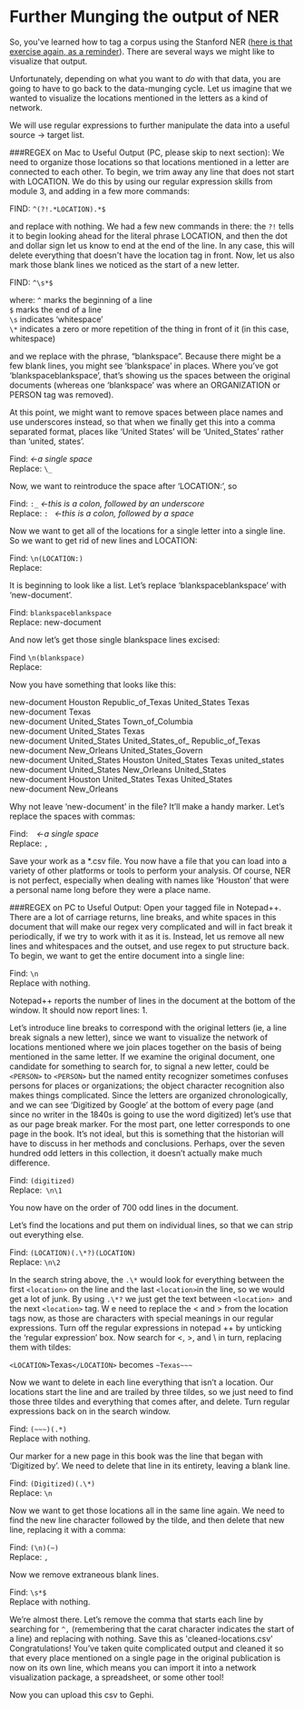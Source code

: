 # Further Munging the output of NER

So, you've learned how to tag a corpus using the Stanford NER ([here is that exercise again, as a reminder](https://github.com/hist3907b-winter2015/module3-wranglingdata/blob/master/ner.md)). There are several ways we might like to visualize that output.

Unfortunately, depending on what you want to *do* with that data, you are going to have to go back to the data-munging cycle. Let us imagine that we wanted to visualize the locations mentioned in the letters as a kind of network.

We will use regular expressions to further manipulate the data into a useful source -> target list.

###REGEX on Mac to Useful Output (PC, please skip to next section):
We need to organize those locations so that locations mentioned in a letter are connected to each other. To begin, we trim away any line that does not start with LOCATION. We do this by using our regular expression skills from module 3, and adding in a few more commands:

FIND: `^(?!.*LOCATION).*$`

and replace with nothing. We had a few new commands in there: the ```?!``` tells it to begin looking ahead for the literal phrase LOCATION, and then the dot and dollar sign let us know to end at the end of the line. In any case, this will delete everything that doesn't have the location tag in front. Now, let us also mark those blank lines we noticed as the start of a new letter.

FIND: `^\s*$`

where:
`^` marks the beginning of a line<br>
`$` marks the end of a line<Br>
`\s` indicates ‘whitespace’<Br>
`\*` indicates a zero or more repetition of the thing in front of it (in this case, whitespace)

and we replace with the phrase, “blankspace”. Because there might be a few blank lines, you might see ‘blankspace’ in places. Where you’ve got ‘blankspaceblankspace’, that’s showing us the spaces between the original documents (whereas one ‘blankspace’ was where an ORGANIZATION or PERSON tag was removed).

At this point, we might want to remove spaces between place names and use underscores instead, so that when we finally get this into a comma separated format, places like ‘United States’ will be ‘United_States’ rather than ‘united, states’.

Find:  *<-a single space*<br>
Replace: `\_`

Now, we want to reintroduce the space after ‘LOCATION:’, so

Find: `:_`       *<-this is a colon, followed by an underscore*<br>
Replace: `: ` *<-this is a colon, followed by a space*

Now we want to get all of the locations for a single letter into a single line. So we want to get rid of new lines and LOCATION:

Find: `\n(LOCATION:)`<br>
Replace:

It is beginning to look like a list. Let’s replace ‘blankspaceblankspace’ with ‘new-document’.

Find: `blankspaceblankspace`<br>
Replace: new-document

And now let’s get those single blankspace lines excised:

Find `\n(blankspace)`<br>
Replace:

Now you have something that looks like this:

<p>
new-document Houston Republic_of_Texas United_States Texas<br>
new-document Texas<br>
new-document United_States Town_of_Columbia<br>
new-document United_States Texas<br>
new-document United_States United_States_of_ Republic_of_Texas<br>
new-document New_Orleans United_States_Govern<br>
new-document United_States Houston United_States Texas united_states<br>
new-document United_States New_Orleans United_States<br>
new-document Houston United_States Texas United_States<br>
new-document New_Orleans<br>
</p>

Why not leave ‘new-document’ in the file? It’ll make a handy marker. Let’s replace the spaces with commas:

Find: ` `     *<-a single space*<br>
Replace: `,`

Save your work as a *.csv file. You now have a file that you can load into a variety of other platforms or tools to perform your analysis. Of course, NER is not perfect, especially when dealing with names like ‘Houston’ that were a personal name long before they were a place name.

###REGEX on PC to Useful Output:
Open your tagged file in Notepad++.  There are a lot of carriage returns, line breaks, and white spaces in this document that will make our regex very complicated and will in fact break it periodically, if we try to work with it as it is. Instead, let us remove all new lines and whitespaces and the outset, and use regex to put structure back. To begin, we want to get the entire document into a single line:

Find: `\n`<br>
Replace with nothing.

Notepad++ reports the number of lines in the document at the bottom of the window. It should now report lines: 1.

Let’s introduce line breaks to correspond with the original letters (ie, a line break signals a new letter), since we want to visualize the network of locations mentioned where we join places together on the basis of being mentioned in the same letter. If we examine the original document, one candidate for something to search for, to signal a new letter, could be  ```<PERSON>``` to ```<PERSON>``` but the named entity recognizer sometimes confuses persons for places or organizations; the object character recognition also makes things complicated.  Since the letters are organized chronologically, and we can see ‘Digitized by Google’ at the bottom of every page (and since no writer in the 1840s is going to use the word digitized) let’s use that as our page break marker. For the most part, one letter corresponds to one page in the book. It’s not ideal, but this is something that the historian will have to discuss in her methods and conclusions. Perhaps, over the seven hundred odd letters in this collection, it doesn’t actually make much difference.

Find: `(digitized)`<br>
Replace:` \n\1`

You now have on the order of 700 odd lines in the document.

Let’s find the locations and put them on individual lines, so that we can strip out everything else.

Find: `(LOCATION)(.\*?)(LOCATION)`<br>
Replace: `\n\2`

In the search string above, the `.\*` would look for everything between the first ```<location>``` on the line and the last ```<location>```in the line, so we would get a lot of junk. By using `.\*?` we just get the text between ```<location> ```and the next ```<location>``` tag.
W
e need to replace the < and > from the location tags now, as those are characters with special meanings in our regular expressions. Turn off the regular expressions in notepad ++ by unticking the ‘regular expression’ box. Now search for <, >, and \ in turn, replacing them with tildes:

```<LOCATION>```Texas```</LOCATION>``` becomes ```~Texas~~~```

Now we want to delete in each line everything that isn’t a location. Our locations start the line and are trailed by three tildes, so we just need to find those three tildes and everything that comes after, and delete. Turn regular expressions back on in the search window.

Find: `(~~~)(.*)`<br>
Replace with nothing.

Our marker for a new page in this book was the line that began with ‘Digitized by’. We need to delete that line in its entirety, leaving a blank line.

Find: `(Digitized)(.\*)`<br>
Replace: `\n`

Now we want to get those locations all in the same line again. We need to find the new line character followed by the tilde, and then delete that new line, replacing it with a comma:

Find: `(\n)(~)`<br>
Replace: `,`

Now we remove extraneous blank lines.

Find: `\s*$`<br>
Replace with nothing.

We’re almost there. Let’s remove the comma that starts each line by searching for
```^,``` (remembering that the carat character indicates the start of a line) and replacing with nothing. Save this as 'cleaned-locations.csv' Congratulations! You’ve taken quite complicated output and cleaned it so that every place mentioned on a single page in the original publication is now on its own line, which means you can import it into a network visualization package, a spreadsheet, or some other tool!

Now you can upload this csv to Gephi.
